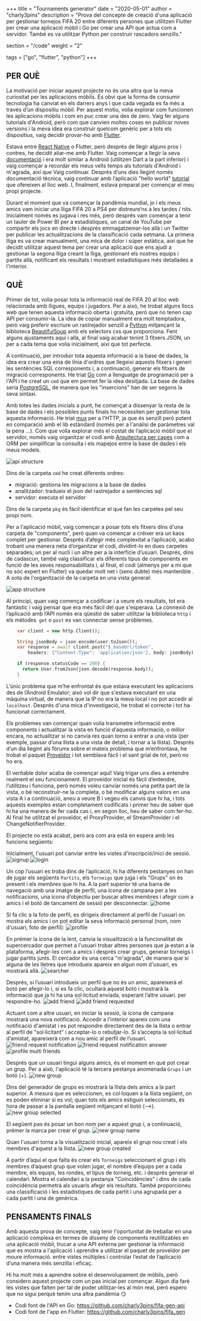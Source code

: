 +++
title = "Tournaments generator"
date = "2020-05-01"
author = "charly3pins"
description = "Prova del concepte de creació d'una aplicació per gestionar tornejos FIFA 20 entre diferents persones que utilitzen Flutter per crear una aplicació mòbil i Go per crear una API que actua com a servidor. També es va utilitzar Python per construir rascadors senzills."

section = "/code"
weight = "2"

tags = ["go", "flutter", "python"]
+++
## PER QUÈ

La motivació per iniciar aquest projecte no és una altra que la meva curiositat per les aplicacions mòbils. És obvi que la forma de consumir tecnologia ha canviat en els darrers anys i que cada vegada es fa més a través d’un dispositiu mòbil. Per aquest motiu, volia explorar com funcionen les aplicacions mòbils i com en puc crear una des de zero.
Vaig fer alguns tutorials d'Android, però com que canvien moltes coses en publicar noves versions i la meva idea era construir quelcom genèric per a tots els dispositius, vaig decidir provar-ho amb [Flutter](https://flutter.dev/).

Estava entre [React Native](https://reactnative.dev/) o Flutter, però després de llegir alguns pros i contres, he decidit aliar-me amb Flutter. Vaig començar a llegir la seva [documentació](https://flutter.dev/docs) i era molt similar a Android (utilitzen Dart a la part inferior) i vaig començar a recordar els meus vells temps als tutorials d'Android i m'agrada, així que Vaig continuar. Després d’uns dies llegint només documentació tècnica, vaig continuar amb l’aplicació "hello world" [tutorial](https://flutter.dev/docs/get-started/codelab) que ofereixen al lloc web. I, finalment, estava preparat per començar el meu propi projecte.

Durant el moment que va començar la pandèmia mundial, jo i els meus amics vam iniciar una lliga FIFA 20 a PS4 per distreure’ns a les tardes / nits. Inicialment només es jugava i res més, però després vam començar a tenir un tauler de Power BI per a estadístiques, un canal de YouTube per compartir els jocs en directe i després emmagatzemar-los allà i un Twitter per publicar les actualitzacions de la classificació cada setmana. La primera lliga es va crear manualment, una mica de dolor i súper estàtica, així que he decidit utilitzar aquest tema per crear una aplicació que ens ajudi a gestionar la segona lliga creant la lliga, gestionant els nostres equips i partits allà, notificant els resultats i mostrant estadístiques més detallades a l'interior.

## QUÈ

Primer de tot, volia posar tota la informació real de FIFA 20 al lloc web relacionada amb lligues, equips i jugadors. Per a això, he trobat alguns llocs web que tenen aquesta informació oberta i gratuïta, però que no tenen cap API per consumir-la. La idea de copiar manualment era molt temptadora, però vaig preferir escriure un rastrejador senzill a [Python](https://www.python.org/) mitjançant la biblioteca [BeautifulSoup](https://www.crummy.com/software/BeautifulSoup/bs4/doc/#css-selectors) amb els selectors css que proporciona. Fent alguns ajustaments aquí i allà, al final vaig acabar tenint 3 fitxers JSON, un per a cada tema que volia inicialment, així que tot perfecte.

A continuació, per introduir tota aquesta informació a la base de dades, la idea era crear una eina de línia d'ordres que llegeixi aquests fitxers i generi les sentències SQL corresponents i, a continuació, generar els fitxers de migració corresponents.
He triat [Go](https://golang.org/) com a llenguatge de programació per a l'API i he creat un `cmd` que em permet fer la idea desitjada. La base de dades seria [PostgreSQL](https://www.postgresql.org/), de manera que les "insercions" han de ser segons la seva sintaxi.

Amb totes les dades inicials a punt, he començat a dissenyar la resta de la base de dades i els possibles punts finals ho necessiten per gestionar tota aquesta informació. He triat [mux](https://github.com/gorilla/mux) per a l'HTTP, ja que és senzill però potent en comparació amb el lib estàndard (només per a l'anàlisi de paràmetres val la pena ...). Com que volia explorar més el costat de l’aplicació mòbil que el servidor, només vaig organitzar el codi amb [Arquitectura per capes](https://www.oreilly.com/library/view/software-architecture-patterns/9781491971437/ch01.html) com a ORM per simplificar la consulta i els mapejos entre la base de dades i els meus models.

![api structure](/images/code/tournaments-generator/api-structure.jpeg)

Dins de la carpeta `cmd` he creat diferents ordres:
- migració: gestiona les migracions a la base de dades
- analitzador: tradueix el json del rastrejador a sentències sql
- servidor: executa el servidor

Dins de la carpeta `pkg` és fàcil identificar el que fan les carpetes pel seu propi nom.

Per a l'aplicació mòbil, vaig començar a posar tots els fitxers dins d'una carpeta de "components", però quan va començar a créixer era un kaos complet per gestionar. Després d’afegir més complexitat a l’aplicació, acabo trobant una manera neta d’organitzar el codi, dividint-lo en dues carpetes separades; un per al nucli i un altre per a la interfície d’usuari. Després, dins de cadascun, també vaig classificar els diferents tipus de components en funció de les seves responsabilitats i, al final, el codi (almenys per a mi que no sóc expert en Flutter) va quedar molt net i (sens dubte) més mantenible . A sota de l'organització de la carpeta en una vista general:

![app structure](/images/code/tournaments-generator/app-structure.jpeg)

Al principi, quan vaig començar a codificar i a veure els resultats, tot era fantàstic i vaig pensar que era més fàcil del que s'esperava. La connexió de l’aplicació amb l’API només era qüestió de saber utilitzar la biblioteca `http` i els mètodes` get` o `post` es van connectar sense problemes.

```dart
    var client = new http.Client();

    String jsonBody = json.encode(user.toJson());
    var response = await client.post("$_baseUrl/token",
        headers: {"Content-Type": 'application/json'}, body: jsonBody);

    if (response.statusCode == 200) {
      return User.fromJson(json.decode(response.body));
    }
```

L’únic problema que m’he enfrontat és que estava executant les aplicacions des de l’Android Emulator; això vol dir que s'estava executant en una màquina virtual, de manera que la IP no era la meva local i no pot accedir al `localhost`. Després d'una mica d'investigació, he trobat el correcte i tot ha funcionat correctament.

Els problemes van començar quan volia transmetre informació entre components i actualitzar la vista en funció d’aquesta informació, o millor encara, no actualitzar si no canvia res quan torno a entrar a una vista (per exemple, passar d’una llista a una vista de detall, i tornar a la llista). Després d’un dia llegint als fòrums sobre el mateix problema que m’enfrontava, he trobat el paquet [Proveïdor](https://pub.dev/packages/provider) i tot semblava fàcil i el sant grial de tot, però no ho era.

El veritable dolor acaba de començar aquí! Vaig trigar uns dies a entendre realment el seu funcionament. El proveïdor inicial és fàcil d’entendre, l’utilitzeu i funciona, però només voleu canviar només una petita part de la vista, o bé reconstruir-ne la completa, o bé modificar alguns valors en una vista A i a continuació, aneu a veure B i vegeu els canvis que hi ha, i tots aquests exemples estan completament codificats i primer heu de saber que hi ha una manera de fer cada cas i, en segon lloc, heu de saber com fer-ho. Al final he utilitzat el proveïdor, el ProxyProvider, el StreamProvider i el ChangeNotifierProvider.

El projecte no està acabat, però ara com ara està en espera amb les funcions següents:

Inicialment, l'usuari pot canviar entre les vistes d'inscripció/inici de sessió.
![signup](/images/code/tournaments-generator/signup.png)
![login](/images/code/tournaments-generator/login.png)

Un cop l’usuari es troba dins de l’aplicació, hi ha diferents pestanyes on han de jugar els següents `Partits`, els `Torneigs` que juga i els "Grups" on és present i els membres que hi ha. A la part superior té una barra de navegació amb una imatge de perfil, una icona de campana per a les notificacions, una icona d’objectiu per buscar altres membres i afegir com a amics i el botó de tancament de sessió per desconnectar.
![home](/images/code/tournaments-generator/home.png)

Si fa clic a la foto de perfil, es dirigeix directament al perfil de l'usuari on mostra els amics i on pot editar la seva informació personal (nom, nom d'usuari, foto de perfil):
![profile](/images/code/tournaments-generator/profile.png)

En prémer la icona de la lent, canvia la visualització a la funcionalitat de supercercador que permet a l'usuari trobar altres persones que ja estan a la plataforma, afegir-les com a amics i després crear grups, generar torneigs i jugar partits junts. El cercador és una cerca "m'agrada", de manera que si alguna de les lletres que introdueix apareix en algun nom d'usuari, es mostrarà allà.
![searcher](/images/code/tournaments-generator/searcher.png)

Després, si l’usuari introdueix un perfil que no és un amic, apareixerà el botó per afegir-lo i, si es fa clic, ocultarà aquest botó i mostrarà la informació que ja hi ha una sol·licitud enviada, esperant l’altre usuari. per respondre-ho.
![add friend](/images/code/tournaments-generator/add-friend.png)
![add friend requested](/images/code/tournaments-generator/add-friend-requested.png)

Actuant com a altre usuari, en iniciar la sessió, la icona de campana mostrarà una nova notificació. Accedir a l'interior apareix com una notificació d'amistat i es pot respondre directament des de la llista o entrar al perfil de "sol·licitant" i acceptar-lo o rebutjar-lo. Si s’accepta la sol·licitud d’amistat, apareixerà com a nou amic al perfil de l’usuari.
![friend request notification](/images/code/tournaments-generator/friend-request-notification.png)
![friend request notification answer](/images/code/tournaments-generator/friend-request-notification-answer.png)
![profile multi friends](/images/code/tournaments-generator/profile-multifriends.png)

Després que un usuari tingui alguns amics, és el moment en què pot crear un grup. Per a això, l'aplicació té la tercera pestanya anomenada `Grups` i un botó (+).
![new group](/images/code/tournaments-generator/new-group.png)

Dins del generador de grups es mostrarà la llista dels amics a la part superior. A mesura que es seleccionen, es col·loquen a la llista següent, on es poden eliminar si es vol; quan tots els amics estiguin seleccionats, és hora de passar a la pantalla següent mitjançant el botó (-->).
![new group selected](/images/code/tournaments-generator/new-group-selected.png)

El següent pas és posar un bon nom per a aquest grup i, a continuació, prémer la marca per crear el grup.
![new group name](/images/code/tournaments-generator/new-group-name.png)

Quan l'usuari torna a la visualització inicial, apareix el grup nou creat i els membres d'aquest a la llista.
![new group created](/images/code/tournaments-generator/new-group-created.png)

A partir d’aquí el que falta és crear els `Torneigs` seleccionant el grup i els membres d’aquest grup que volen jugar, el nombre d’equips per a cada membre, els equips, les rondes, el tipus de torneig, etc. i després generar el calendari. Mostra el calendari a la pestanya "Coincidències" i dins de cada coincidència permetrà als usuaris afegir els resultats. També proporcioneu una classificació i les estadístiques de cada partit i una agrupada per a cada partit i una de genèrica.

## PENSAMENTS FINALS

Amb aquesta prova de concepte, vaig tenir l'oportunitat de treballar en una aplicació complexa en termes de disseny de components reutilitzables en una aplicació mòbil, trucar a una API externa per gestionar la informació que es mostra a l'aplicació i aprendre a utilitzar el paquet de proveïdor per moure informació. entre vistes múltiples i controlar l’estat de l’aplicació d’una manera més senzilla i eficaç.

Hi ha molt més a aprendre sobre el desenvolupament de mòbils, però considero aquest projecte com un pas inicial per començar. Algun dia faré les vistes que falten per tal de poder utilitzar-les al món real, però espero que no sigui perquè tenim una altra pandèmia 😏

- Codi font de l'API en Go: https://github.com/charly3pins/fifa-gen-api
- Codi font de l'app en Flutter: https://github.com/charly3pins/fifa_gen